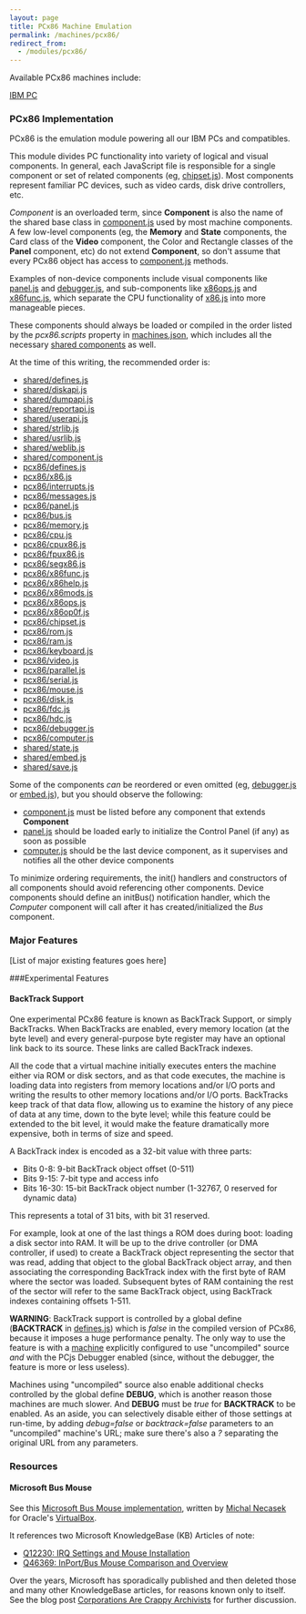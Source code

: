 ```yaml
---
layout: page
title: PCx86 Machine Emulation
permalink: /machines/pcx86/
redirect_from:
  - /modules/pcx86/
---
```


Available PCx86 machines include:

[IBM PC](ibm/)

### PCx86 Implementation

PCx86 is the emulation module powering all our IBM PCs and compatibles.

This module divides PC functionality into variety of logical and visual components.
In general, each JavaScript file is responsible for a single component or set of related components (eg,
[chipset.js](lib/chipset.js)).  Most components represent familiar PC devices, such as video cards, disk drive
controllers, etc.

*Component* is an overloaded term, since **Component** is also the name of the shared base class in
[component.js](../shared/lib/component.js) used by most machine components.  A few low-level components
(eg, the **Memory** and **State** components, the Card class of the **Video** component, the Color and Rectangle
classes of the **Panel** component, etc) do not extend **Component**, so don't assume that every PCx86 object has
access to [component.js](../shared/lib/component.js) methods.

Examples of non-device components include visual components like [panel.js](lib/panel.js) and
[debugger.js](lib/debugger.js), and sub-components like [x86ops.js](lib/x86ops.js) and [x86func.js](lib/x86func.js),
which separate the CPU functionality of [x86.js](lib/x86.js) into more manageable pieces.

These components should always be loaded or compiled in the order listed by the *pcx86.scripts* property in
[machines.json](https://github.com/jeffpar/pcjs/blob/master/_data/machines.json), which includes all the necessary
[shared components](../shared/lib/) as well.

At the time of this writing, the recommended order is:

* [shared/defines.js](../shared/lib/defines.js)
* [shared/diskapi.js](../shared/lib/diskapi.js)
* [shared/dumpapi.js](../shared/lib/dumpapi.js)
* [shared/reportapi.js](../shared/lib/reportapi.js)
* [shared/userapi.js](../shared/lib/userapi.js)
* [shared/strlib.js](../shared/lib/strlib.js)
* [shared/usrlib.js](../shared/lib/usrlib.js)
* [shared/weblib.js](../shared/lib/weblib.js)
* [shared/component.js](../shared/lib/component.js)
* [pcx86/defines.js](lib/defines.js)
* [pcx86/x86.js](lib/x86.js)
* [pcx86/interrupts.js](lib/interrupts.js)
* [pcx86/messages.js](lib/messages.js)
* [pcx86/panel.js](lib/panel.js)
* [pcx86/bus.js](lib/bus.js)
* [pcx86/memory.js](lib/memory.js)
* [pcx86/cpu.js](lib/cpu.js)
* [pcx86/cpux86.js](lib/cpux86.js)
* [pcx86/fpux86.js](lib/fpux86.js)
* [pcx86/segx86.js](lib/segx86.js)
* [pcx86/x86func.js](lib/x86func.js)
* [pcx86/x86help.js](lib/x86help.js)
* [pcx86/x86mods.js](lib/x86mods.js)
* [pcx86/x86ops.js](lib/x86ops.js)
* [pcx86/x86op0f.js](lib/x86op0f.js)
* [pcx86/chipset.js](lib/chipset.js)
* [pcx86/rom.js](lib/rom.js)
* [pcx86/ram.js](lib/ram.js)
* [pcx86/keyboard.js](lib/keyboard.js)
* [pcx86/video.js](lib/video.js)
* [pcx86/parallel.js](lib/parallel.js)
* [pcx86/serial.js](lib/serial.js)
* [pcx86/mouse.js](lib/mouse.js)
* [pcx86/disk.js](lib/disk.js)
* [pcx86/fdc.js](lib/fdc.js)
* [pcx86/hdc.js](lib/hdc.js)
* [pcx86/debugger.js](lib/debugger.js)
* [pcx86/computer.js](lib/computer.js)
* [shared/state.js](../shared/lib/state.js)
* [shared/embed.js](../shared/lib/embed.js)
* [shared/save.js](../shared/lib/save.js)

Some of the components *can* be reordered or even omitted (eg, [debugger.js](lib/debugger.js) or
[embed.js](../shared/lib/embed.js)), but you should observe the following:

* [component.js](../shared/lib/component.js) must be listed before any component that extends **Component**
* [panel.js](lib/panel.js) should be loaded early to initialize the Control Panel (if any) as soon as possible
* [computer.js](lib/computer.js) should be the last device component, as it supervises and notifies all the other device components

To minimize ordering requirements, the init() handlers and constructors of all components should avoid
referencing other components.  Device components should define an initBus() notification handler, which the
*Computer* component will call after it has created/initialized the *Bus* component.

### Major Features

[List of major existing features goes here]

###Experimental Features

#### BackTrack Support

One experimental PCx86 feature is known as BackTrack Support, or simply BackTracks.  When BackTracks are enabled, every
memory location (at the byte level) and every general-purpose byte register may have an optional link back to its
source.  These links are called BackTrack indexes.

All the code that a virtual machine initially executes enters the machine either via ROM or disk sectors, and as that
code executes, the machine is loading data into registers from memory locations and/or I/O ports and writing the results
to other memory locations and/or I/O ports.  BackTracks keep track of that data flow, allowing us to examine the history
of any piece of data at any time, down to the byte level; while this feature could be extended to the bit level, it
would make the feature dramatically more expensive, both in terms of size and speed.

A BackTrack index is encoded as a 32-bit value with three parts:

- Bits 0-8: 9-bit BackTrack object offset (0-511)
- Bits 9-15: 7-bit type and access info
- Bits 16-30: 15-bit BackTrack object number (1-32767, 0 reserved for dynamic data)

This represents a total of 31 bits, with bit 31 reserved.

For example, look at one of the last things a ROM does during boot: loading a disk sector into RAM.  It will be up to
the drive controller (or DMA controller, if used) to create a BackTrack object representing the sector that was read,
adding that object to the global BackTrack object array, and then associating the corresponding BackTrack index with
the first byte of RAM where the sector was loaded.  Subsequent bytes of RAM containing the rest of the sector will refer
to the same BackTrack object, using BackTrack indexes containing offsets 1-511.

**WARNING**: BackTrack support is controlled by a global define (**BACKTRACK** in [defines.js](lib/defines.js)) which is
*false* in the compiled version of PCx86, because it imposes a huge performance penalty.  The only way to use the feature
is with a [machine](/blog/2015/01/17/) explicitly configured to use "uncompiled" source *and* with the PCjs Debugger
enabled (since, without the debugger, the feature is more or less useless).

Machines using "uncompiled" source also enable additional checks controlled by the global define **DEBUG**, which is
another reason those machines are much slower.  And **DEBUG** must be *true* for **BACKTRACK** to be enabled.
As an aside, you can selectively disable either of those settings at run-time, by adding *debug=false* or *backtrack=false*
parameters to an "uncompiled" machine's URL; make sure there's also a *?* separating the original URL from any parameters.

### Resources

#### Microsoft Bus Mouse

See this [Microsoft Bus Mouse implementation](https://www.virtualbox.org/svn/vbox/trunk/src/VBox/ExtPacks/BusMouseSample/BusMouse.cpp),
written by [Michal Necasek](http://www.os2museum.com) for Oracle's [VirtualBox](https://www.virtualbox.org).

It references two Microsoft KnowledgeBase (KB) Articles of note:

- [Q12230: IRQ Settings and Mouse Installation](/pubs/pc/reference/microsoft/kb/Q12230/)
- [Q46369: InPort/Bus Mouse Comparison and Overview](/pubs/pc/reference/microsoft/kb/Q46369/)

Over the years, Microsoft has sporadically published and then deleted those and many other KnowledgeBase articles,
for reasons known only to itself.  See the blog post [Corporations Are Crappy Archivists](/blog/2017/10/13/) for further
discussion.
